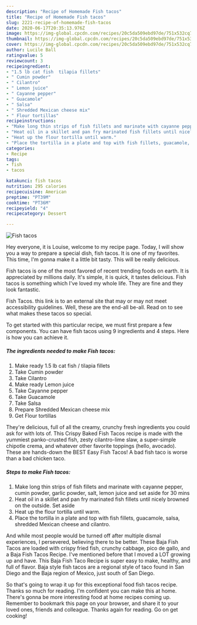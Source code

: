 ```yaml
---
description: "Recipe of Homemade Fish tacos"
title: "Recipe of Homemade Fish tacos"
slug: 2221-recipe-of-homemade-fish-tacos
date: 2020-06-17T20:35:13.976Z
image: https://img-global.cpcdn.com/recipes/20c5da509ebd97de/751x532cq70/fish-tacos-recipe-main-photo.jpg
thumbnail: https://img-global.cpcdn.com/recipes/20c5da509ebd97de/751x532cq70/fish-tacos-recipe-main-photo.jpg
cover: https://img-global.cpcdn.com/recipes/20c5da509ebd97de/751x532cq70/fish-tacos-recipe-main-photo.jpg
author: Lucile Ball
ratingvalue: 5
reviewcount: 3
recipeingredient:
- "1.5 lb cat fish  tilapia fillets"
- " Cumin powder"
- " Cilantro"
- " Lemon juice"
- " Cayanne pepper"
- " Guacamole"
- " Salsa"
- " Shredded Mexican cheese mix"
- " Flour tortillas"
recipeinstructions:
- "Make long thin strips of fish fillets and marinate with cayanne pepper, cumin powder, garlic powder, salt, lemon juice and set aside for 30 mins"
- "Heat oil in a skillet and pan fry marinated fish fillets until nicely browned on the outside. Set aside"
- "Heat up the flour tortilla until warm."
- "Place the tortilla in a plate and top with fish fillets, guacamole, salsa, shredded Mexican cheese and cilantro."
categories:
- Recipe
tags:
- fish
- tacos

katakunci: fish tacos 
nutrition: 295 calories
recipecuisine: American
preptime: "PT39M"
cooktime: "PT36M"
recipeyield: "4"
recipecategory: Dessert

---
```



![Fish tacos](https://img-global.cpcdn.com/recipes/20c5da509ebd97de/751x532cq70/fish-tacos-recipe-main-photo.jpg)

Hey everyone, it is Louise, welcome to my recipe page. Today, I will show you a way to prepare a special dish, fish tacos. It is one of my favorites. This time, I'm gonna make it a little bit tasty. This will be really delicious.

Fish tacos is one of the most favored of recent trending foods on earth. It is appreciated by millions daily. It's simple, it is quick, it tastes delicious. Fish tacos is something which I've loved my whole life. They are fine and they look fantastic.

Fish Tacos. this link is to an external site that may or may not meet accessibility guidelines. Well, these are the end-all be-all. Read on to see what makes these tacos so special.


To get started with this particular recipe, we must first prepare a few components. You can have fish tacos using 9 ingredients and 4 steps. Here is how you can achieve it.

<!--inarticleads1-->

##### The ingredients needed to make Fish tacos:

1. Make ready 1.5 lb cat fish / tilapia fillets
1. Take  Cumin powder
1. Take  Cilantro
1. Make ready  Lemon juice
1. Take  Cayanne pepper
1. Take  Guacamole
1. Take  Salsa
1. Prepare  Shredded Mexican cheese mix
1. Get  Flour tortillas


They&#39;re delicious, full of all the creamy, crunchy fresh ingredients you could ask for with lots of. This Crispy Baked Fish Tacos recipe is made with the yummiest panko-crusted fish, zesty cilantro-lime slaw, a super-simple chipotle crema, and whatever other favorite toppings (hello, avocado). These are hands-down the BEST Easy Fish Tacos! A bad fish taco is worse than a bad chicken taco. 

<!--inarticleads2-->

##### Steps to make Fish tacos:

1. Make long thin strips of fish fillets and marinate with cayanne pepper, cumin powder, garlic powder, salt, lemon juice and set aside for 30 mins
1. Heat oil in a skillet and pan fry marinated fish fillets until nicely browned on the outside. Set aside
1. Heat up the flour tortilla until warm.
1. Place the tortilla in a plate and top with fish fillets, guacamole, salsa, shredded Mexican cheese and cilantro.


And while most people would be turned off after multiple dismal experiences, I persevered, believing there to be better. These Baja Fish Tacos are loaded with crispy fried fish, crunchy cabbage, pico de gallo, and a Baja Fish Tacos Recipe. I&#39;ve mentioned before that I moved a LOT growing up and have. This Baja Fish Taco Recipe is super easy to make, healthy, and full of flavor. Baja style fish tacos are a regional style of taco found in San Diego and the Baja region of Mexico, just south of San Diego. 

So that's going to wrap it up for this exceptional food fish tacos recipe. Thanks so much for reading. I'm confident you can make this at home. There's gonna be more interesting food at home recipes coming up. Remember to bookmark this page on your browser, and share it to your loved ones, friends and colleague. Thanks again for reading. Go on get cooking!
